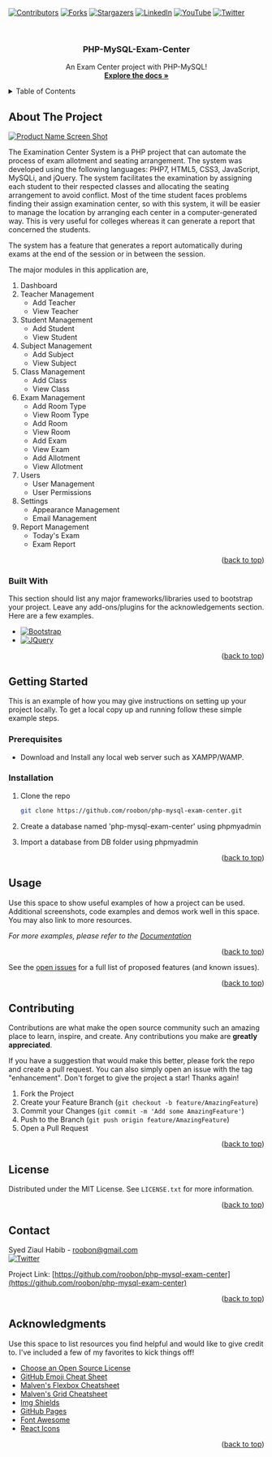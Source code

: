 <!-- Improved compatibility of back to top link: See: https://github.com/othneildrew/Best-README-Template/pull/73 -->

<a name="readme-top"></a>

<!--
*** Thanks for checking out the Best-README-Template. If you have a suggestion
*** that would make this better, please fork the repo and create a pull request
*** or simply open an issue with the tag "enhancement".
*** Don't forget to give the project a star!
*** Thanks again! Now go create something AMAZING! :D
-->

<!-- PROJECT SHIELDS -->
<!--
*** I'm using markdown "reference style" links for readability.
*** Reference links are enclosed in brackets [ ] instead of parentheses ( ).
*** See the bottom of this document for the declaration of the reference variables
*** for contributors-url, forks-url, etc. This is an optional, concise syntax you may use.
*** https://www.markdownguide.org/basic-syntax/#reference-style-links
-->

[![Contributors][contributors-shield]][contributors-url]
[![Forks][forks-shield]][forks-url]
[![Stargazers][stars-shield]][stars-url]
[![LinkedIn][linkedin-shield]][linkedin-url]
[![YouTube][youtube-shield]][youtube-url]
[![Twitter][twitter-shield]][twitter-url]

<!-- [![Issues][issues-shield]][issues-url]  -->

<!-- [![MIT License][license-shield]][license-url] -->

<!-- PROJECT LOGO -->
<br />
<div align="center">
  <h3 align="center">PHP-MySQL-Exam-Center</h3>

  <p align="center">
    An Exam Center project with PHP-MySQL!
    <br />
    <a href="https://github.com/othneildrew/Best-README-Template"><strong>Explore the docs »</strong></a>
    <br />
  </p>
</div>

<!-- TABLE OF CONTENTS -->
<details>
  <summary>Table of Contents</summary>
  <ol>
    <li>
      <a href="#about-the-project">About The Project</a>
      <ul>
        <li><a href="#built-with">Built With</a></li>
      </ul>
    </li>
    <li>
      <a href="#getting-started">Getting Started</a>
      <ul>
        <li><a href="#prerequisites">Prerequisites</a></li>
        <li><a href="#installation">Installation</a></li>
      </ul>
    </li>
    <li><a href="#usage">Usage</a></li>
    <li><a href="#contributing">Contributing</a></li>
    <li><a href="#license">License</a></li>
    <li><a href="#contact">Contact</a></li>
    <li><a href="#acknowledgments">Acknowledgments</a></li>
  </ol>
</details>

<!-- ABOUT THE PROJECT -->

## About The Project

[![Product Name Screen Shot][product-screenshot]](https://example.com)

The Examination Center System is a PHP project that can automate the process of exam allotment and seating arrangement. The system was developed using the following languages: PHP7, HTML5, CSS3, JavaScript, MySQLi, and jQuery.
The system facilitates the examination by assigning each student to their respected classes and allocating the seating arrangement to avoid conflict. Most of the time student faces problems finding their assign examination center, so with this system, it will be easier to manage the location by arranging each center in a computer-generated way. This is very useful for colleges whereas it can generate a report that concerned the students.

The system has a feature that generates a report automatically during exams at the end of the session or in between the session.

The major modules in this application are,

<ol>
  <li>Dashboard</li>
  <li>Teacher Management
    <ul>
      <li>Add Teacher</li>
      <li>View Teacher</li>
    </ul>
  </li>
  <li>Student Management
    <ul>
      <li>Add Student</li>
      <li>View Student</li>
    </ul>
  </li>
  <li>Subject Management
    <ul>
      <li>Add Subject</li>
      <li>View Subject</li>
    </ul>
  </li>
  <li>Class Management
    <ul>
      <li>Add Class</li>
      <li>View Class</li>
    </ul>
  </li>
  <li>Exam Management
    <ul>
      <li>Add Room Type</li>
      <li>View Room Type</li>
      <li>Add Room</li>
      <li>View Room</li>
      <li>Add Exam</li>
      <li>View Exam</li>
      <li>Add Allotment</li>
      <li>View Allotment</li>
    </ul>
  </li>
  <li>Users
    <ul>
      <li>User Management</li>
      <li>User Permissions</li>
    </ul>
  </li>
  <li>Settings
    <ul>
      <li>Appearance Management</li>
      <li>Email Management</li>
    </ul>
  </li>
  <li>Report Management
    <ul>
      <li>Today's Exam</li>
      <li>Exam Report</li>
    </ul>
  </li>
</ol>

<p align="right">(<a href="#readme-top">back to top</a>)</p>

### Built With

This section should list any major frameworks/libraries used to bootstrap your project. Leave any add-ons/plugins for the acknowledgements section. Here are a few examples.

<!-- - [![Next][Next.js]][Next-url]
- [![React][React.js]][React-url]
- [![Vue][Vue.js]][Vue-url]
- [![Angular][Angular.io]][Angular-url]
- [![Svelte][Svelte.dev]][Svelte-url]
- [![Laravel][Laravel.com]][Laravel-url] -->

- [![Bootstrap][Bootstrap.com]][Bootstrap-url]
- [![JQuery][JQuery.com]][JQuery-url]

<p align="right">(<a href="#readme-top">back to top</a>)</p>

<!-- GETTING STARTED -->

## Getting Started

This is an example of how you may give instructions on setting up your project locally.
To get a local copy up and running follow these simple example steps.

### Prerequisites

<ul>
  <li>Download and Install any local web server such as XAMPP/WAMP.</li>
</ul>

<!-- - npm
  ```sh
  npm install npm@latest -g
  ``` -->

### Installation

<!-- 1. Get a free API Key at [https://example.com](https://example.com) -->

1. Clone the repo
   ```sh
   git clone https://github.com/roobon/php-mysql-exam-center.git
   ```
   <!-- 3. Install NPM packages -->
2. Create a database named 'php-mysql-exam-center' using phpmyadmin
<!-- ```sh
npm install

````-->
3. Import a database from DB folder using phpmyadmin
 <!-- 4. Enter your API in `config.js`
    ```js
    const API_KEY = "ENTER YOUR API";
    ``` -->

<p align="right">(<a href="#readme-top">back to top</a>)</p>

<!-- USAGE EXAMPLES -->

## Usage

Use this space to show useful examples of how a project can be used. Additional screenshots, code examples and demos work well in this space. You may also link to more resources.

_For more examples, please refer to the [Documentation](https://example.com)_

<p align="right">(<a href="#readme-top">back to top</a>)</p>

<!-- ROADMAP -->

<!-- ## Roadmap

- [x] Add Changelog
- [x] Add back to top links
- [ ] Add Additional Templates w/ Examples
- [ ] Add "components" document to easily copy & paste sections of the readme
- [ ] Multi-language Support
- [ ] Chinese
- [ ] Spanish -->

See the [open issues](https://github.com/othneildrew/Best-README-Template/issues) for a full list of proposed features (and known issues).

<p align="right">(<a href="#readme-top">back to top</a>)</p>

<!-- CONTRIBUTING -->

## Contributing

Contributions are what make the open source community such an amazing place to learn, inspire, and create. Any contributions you make are **greatly appreciated**.

If you have a suggestion that would make this better, please fork the repo and create a pull request. You can also simply open an issue with the tag "enhancement".
Don't forget to give the project a star! Thanks again!

1. Fork the Project
2. Create your Feature Branch (`git checkout -b feature/AmazingFeature`)
3. Commit your Changes (`git commit -m 'Add some AmazingFeature'`)
4. Push to the Branch (`git push origin feature/AmazingFeature`)
5. Open a Pull Request

<p align="right">(<a href="#readme-top">back to top</a>)</p>

<!-- LICENSE -->

## License

Distributed under the MIT License. See `LICENSE.txt` for more information.

<p align="right">(<a href="#readme-top">back to top</a>)</p>

<!-- CONTACT -->

## Contact

Syed Ziaul Habib - roobon@gmail.com
<br>
[![Twitter][twitter-shield]][twitter-url]

Project Link: [https://github.com/roobon/php-mysql-exam-center](https://github.com/roobon/php-mysql-exam-center)

<p align="right">(<a href="#readme-top">back to top</a>)</p>

<!-- ACKNOWLEDGMENTS -->

## Acknowledgments

Use this space to list resources you find helpful and would like to give credit to. I've included a few of my favorites to kick things off!

- [Choose an Open Source License](https://choosealicense.com)
- [GitHub Emoji Cheat Sheet](https://www.webpagefx.com/tools/emoji-cheat-sheet)
- [Malven's Flexbox Cheatsheet](https://flexbox.malven.co/)
- [Malven's Grid Cheatsheet](https://grid.malven.co/)
- [Img Shields](https://shields.io)
- [GitHub Pages](https://pages.github.com)
- [Font Awesome](https://fontawesome.com)
- [React Icons](https://react-icons.github.io/react-icons/search)

<p align="right">(<a href="#readme-top">back to top</a>)</p>

<!-- MARKDOWN LINKS & IMAGES -->
<!-- https://www.markdownguide.org/basic-syntax/#reference-style-links -->

[contributors-shield]: https://img.shields.io/github/contributors/roobon/php-mysql-exam-center.svg?style=for-the-badge
[contributors-url]: https://github.com/roobon/php-mysql-exam-center/graphs/contributors
[forks-shield]: https://img.shields.io/github/forks/roobon/php-mysql-exam-center.svg?style=for-the-badge
[forks-url]: https://github.com/roobon/php-mysql-exam-center/network/members
[stars-shield]: https://img.shields.io/github/stars/roobon/php-mysql-exam-center.svg?style=for-the-badge
[stars-url]: https://github.com/roobon/php-mysql-exam-center/stargazers

<!--[issues-shield]: https://img.shields.io/github/issues/othneildrew/Best-README-Template.svg?style=for-the-badge
[issues-url]: https://github.com/othneildrew/Best-README-Template/issues
[license-shield]: https://img.shields.io/github/license/othneildrew/Best-README-Template.svg?style=for-the-badge
[license-url]: https://github.com/othneildrew/Best-README-Template/blob/master/LICENSE.txt -->

[linkedin-shield]: https://img.shields.io/badge/-LinkedIn-black.svg?style=for-the-badge&logo=linkedin&colorB=555
[linkedin-url]: https://linkedin.com/in/roobon
[product-screenshot]: Documents/screenshots/dashboard.JPG
[youtube-shield]: https://img.shields.io/youtube/channel/views/UCR3PK_wEul8Exxg2zp5sjmw?style=for-the-badge
[youtube-url]: https://www.youtube.com/channel/UCR3PK_wEul8Exxg2zp5sjmw
[twitter-shield]: https://img.shields.io/twitter/follow/roobon?style=for-the-badge
[twitter-url]: https://www.twitter.com/roobon


<!-- [Next.js]: https://img.shields.io/badge/next.js-000000?style=for-the-badge&logo=nextdotjs&logoColor=white
[Next-url]: https://nextjs.org/
[React.js]: https://img.shields.io/badge/React-20232A?style=for-the-badge&logo=react&logoColor=61DAFB
[React-url]: https://reactjs.org/
[Vue.js]: https://img.shields.io/badge/Vue.js-35495E?style=for-the-badge&logo=vuedotjs&logoColor=4FC08D
[Vue-url]: https://vuejs.org/
[Angular.io]: https://img.shields.io/badge/Angular-DD0031?style=for-the-badge&logo=angular&logoColor=white
[Angular-url]: https://angular.io/
[Svelte.dev]: https://img.shields.io/badge/Svelte-4A4A55?style=for-the-badge&logo=svelte&logoColor=FF3E00
[Svelte-url]: https://svelte.dev/
[Laravel.com]: https://img.shields.io/badge/Laravel-FF2D20?style=for-the-badge&logo=laravel&logoColor=white
[Laravel-url]: https://laravel.com -->

[Bootstrap.com]: https://img.shields.io/badge/Bootstrap-563D7C?style=for-the-badge&logo=bootstrap&logoColor=white
[Bootstrap-url]: https://getbootstrap.com
[JQuery.com]: https://img.shields.io/badge/jQuery-0769AD?style=for-the-badge&logo=jquery&logoColor=white
[JQuery-url]: https://jquery.com
````
